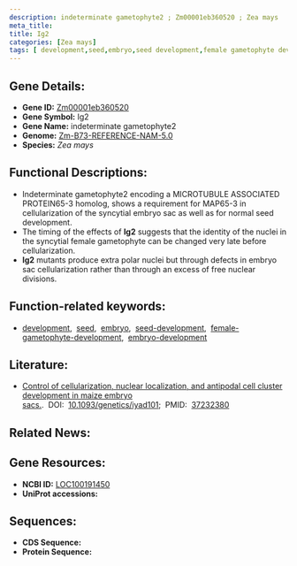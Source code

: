 ```yaml
---
description: indeterminate gametophyte2 ; Zm00001eb360520 ; Zea mays
meta_title:
title: Ig2
categories: [Zea mays]
tags: [ development,seed,embryo,seed development,female gametophyte development,embryo development ]
---
```


## Gene Details:
- **Gene ID:**	[Zm00001eb360520](https://www.maizegdb.org/gene_center/gene/Zm00001eb360520)
- **Gene Symbol:** Ig2
- **Gene Name:** indeterminate gametophyte2
- **Genome:** [Zm-B73-REFERENCE-NAM-5.0](https://www.maizegdb.org/genome/assembly/Zm-B73-REFERENCE-NAM-5.0)
- **Species:** *Zea mays*

## Functional Descriptions:
   - Indeterminate gametophyte2 encoding a MICROTUBULE ASSOCIATED PROTEIN65-3 homolog, shows a requirement for MAP65-3 in cellularization of the syncytial embryo sac as well as for normal seed development.
   - The timing of the effects of **Ig2** suggests that the identity of the nuclei in the syncytial female gametophyte can be changed very late before cellularization.
   - **Ig2** mutants produce extra polar nuclei but through defects in embryo sac cellularization rather than through an excess of free nuclear divisions.

## Function-related keywords:
- [development](/tags/development/),&nbsp;&nbsp;[seed](/tags/seed/),&nbsp;&nbsp;[embryo](/tags/embryo/),&nbsp;&nbsp;[seed-development](/tags/seed-development/),&nbsp;&nbsp;[female-gametophyte-development](/tags/female-gametophyte-development/),&nbsp;&nbsp;[embryo-development](/tags/embryo-development/)

## Literature:
   - [Control of cellularization, nuclear localization, and antipodal cell cluster development in maize embryo sacs.]( https://academic.oup.com/genetics/article-abstract/225/2/iyad101/7180095?redirectedFrom=fulltext&login=false).&nbsp;&nbsp;DOI:&nbsp;&nbsp;[10.1093/genetics/iyad101](https://academic.oup.com/genetics/article-abstract/225/2/iyad101/7180095?redirectedFrom=fulltext&login=false);&nbsp;&nbsp;PMID:&nbsp;&nbsp;[37232380](https://pubmed.ncbi.nlm.nih.gov/37232380/)

## Related News:

## Gene Resources:
- **NCBI ID:**  [LOC100191450](https://www.ncbi.nlm.nih.gov/gene/?term=LOC100191450)
- **UniProt accessions:** [](https://www.uniprot.org/uniprotkb//entry)



## Sequences:
- **CDS Sequence:**
- **Protein Sequence:**
